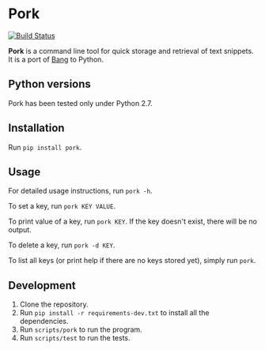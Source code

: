 # Pork

[![Build Status](https://travis-ci.org/jimmycuadra/pork.png?branch=master)](https://travis-ci.org/jimmycuadra/pork)

**Pork** is a command line tool for quick storage and retrieval of text snippets. It is a port of [Bang](https://github.com/jimmycuadra/bang) to Python.

## Python versions

Pork has been tested only under Python 2.7.

## Installation

Run `pip install pork`.

## Usage

For detailed usage instructions, run `pork -h`.

To set a key, run `pork KEY VALUE`.

To print value of a key, run `pork KEY`. If the key doesn't exist, there will be no output.

To delete a key, run `pork -d KEY`.

To list all keys (or print help if there are no keys stored yet), simply run `pork`.

## Development

1. Clone the repository.
1. Run `pip install -r requirements-dev.txt` to install all the dependencies.
1. Run `scripts/pork` to run the program.
1. Run `scripts/test` to run the tests.
